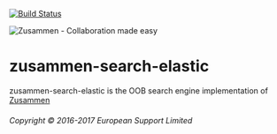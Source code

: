 [![Build Status](https://travis-ci.org/open-amdocs/zusammen-search-elastic.svg?branch=master)](https://travis-ci.org/open-amdocs/zusammen-search-elastic)

![Zusammen - Collaboration made easy](https://raw.githubusercontent.com/open-amdocs/zusammen/master/docs/images/zusammen_logo_final_888px.png)
# zusammen-search-elastic

zusammen-search-elastic is the OOB search engine implementation of [Zusammen](https://github.com/open-amdocs/zusammen)

###### Copyright © 2016-2017 European Support Limited
